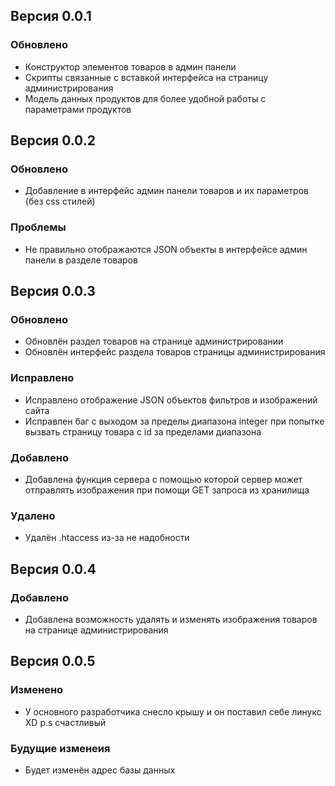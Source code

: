 <h2>Версия 0.0.1</h2>
<h3>Обновлено</h3> 

<ul>
<li>Конструктор элементов товаров в админ панели</li>
<li>Скрипты связанные с вставкой интерфейса на страницу администрирования</li>
<li>Модель данных продуктов для более удобной работы с параметрами продуктов</li>
</ul>
<h2>Версия 0.0.2</h2>
<h3>Обновлено</h3>
<ul>
<li>Добавление в интерфейс админ панели товаров и их параметров (без css стилей)</li>
</ul>
<h3>Проблемы</h3>
<ul>
<li>Не правильно отображаются JSON объекты в интерфейсе админ панели в разделе товаров</li>
</ul>
<h2>Версия 0.0.3</h2>
<h3>Обновлено</h3>
<ul>
<li>Обновлён раздел товаров на странице администрировании</li>
<li>Обновлён интерфейс раздела товаров страницы администрирования</li>
</ul>
<h3>Исправлено</h3>
<ul>
<li>Исправлено отображение JSON объектов фильтров и изображений сайта</li>
<li>Исправлен баг с выходом за пределы диапазона integer при попытке вызвать страницу товара с id за пределами диапазона</li>
</ul>
<h3>Добавлено</h3>
<ul>
<li>Добавлена функция сервера с помощью которой сервер может отправлять изображения при помощи GET запроса из хранилища</li>
</ul>
<h3>Удалено</h3>
<ul>
<li>Удалён .htaccess из-за не надобности</li>
</ul>
<h2>Версия 0.0.4</h2>
<h3>Добавлено</h3>
<ul>
<li>Добавлена возможность удалять и изменять изображения товаров на странице администрирования</li>
</ul>
<h2>Версия 0.0.5</h2>
<h3>Изменено</h3>
<ul>
<li>У основного разработчика снесло крышу и он поставил себе линукс XD p.s счастливый</li>
</ul>
<h3>Будущие изменеия</h3>
<ul>
<li>Будет изменён адрес базы данных</li>
</ul>

